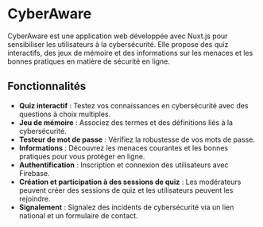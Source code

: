 # CyberAware

CyberAware est une application web développée avec Nuxt.js pour sensibiliser les utilisateurs à la cybersécurité. Elle propose des quiz interactifs, des jeux de mémoire et des informations sur les menaces et les bonnes pratiques en matière de sécurité en ligne.

## Fonctionnalités

- **Quiz interactif** : Testez vos connaissances en cybersécurité avec des questions à choix multiples.
- **Jeu de mémoire** : Associez des termes et des définitions liés à la cybersécurité.
- **Testeur de mot de passe** : Vérifiez la robustesse de vos mots de passe.
- **Informations** : Découvrez les menaces courantes et les bonnes pratiques pour vous protéger en ligne.
- **Authentification** : Inscription et connexion des utilisateurs avec Firebase.
- **Création et participation à des sessions de quiz** : Les modérateurs peuvent créer des sessions de quiz et les utilisateurs peuvent les rejoindre.
- **Signalement** : Signalez des incidents de cybersécurité via un lien national et un formulaire de contact.
